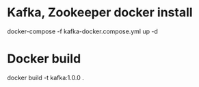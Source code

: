 # Kafka, Zookeeper docker install
docker-compose -f kafka-docker.compose.yml up -d

# Docker build
docker build -t kafka:1.0.0 .